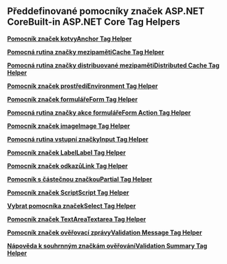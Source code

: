 ## <a name="built-in-aspnet-core-tag-helpers"></a><span data-ttu-id="ed64c-101">Předdefinované pomocníky značek ASP.NET Core</span><span class="sxs-lookup"><span data-stu-id="ed64c-101">Built-in ASP.NET Core Tag Helpers</span></span>

<span data-ttu-id="ed64c-102">**[Pomocník značek kotvy](xref:mvc/views/tag-helpers/builtin-th/anchor-tag-helper)**</span><span class="sxs-lookup"><span data-stu-id="ed64c-102">**[Anchor Tag Helper](xref:mvc/views/tag-helpers/builtin-th/anchor-tag-helper)**</span></span>

<span data-ttu-id="ed64c-103">**[Pomocná rutina značky mezipaměti](xref:mvc/views/tag-helpers/builtin-th/cache-tag-helper)**</span><span class="sxs-lookup"><span data-stu-id="ed64c-103">**[Cache Tag Helper](xref:mvc/views/tag-helpers/builtin-th/cache-tag-helper)**</span></span>

<span data-ttu-id="ed64c-104">**[Pomocná rutina značky distribuované mezipaměti](xref:mvc/views/tag-helpers/builtin-th/distributed-cache-tag-helper)**</span><span class="sxs-lookup"><span data-stu-id="ed64c-104">**[Distributed Cache Tag Helper](xref:mvc/views/tag-helpers/builtin-th/distributed-cache-tag-helper)**</span></span>

<span data-ttu-id="ed64c-105">**[Pomocník značek prostředí](xref:mvc/views/tag-helpers/builtin-th/environment-tag-helper)**</span><span class="sxs-lookup"><span data-stu-id="ed64c-105">**[Environment Tag Helper](xref:mvc/views/tag-helpers/builtin-th/environment-tag-helper)**</span></span>

<span data-ttu-id="ed64c-106">**[Pomocník značek formuláře](xref:mvc/views/working-with-forms#the-form-tag-helper)**</span><span class="sxs-lookup"><span data-stu-id="ed64c-106">**[Form Tag Helper](xref:mvc/views/working-with-forms#the-form-tag-helper)**</span></span>

<span data-ttu-id="ed64c-107">**[Pomocná rutina značky akce formuláře](xref:mvc/views/working-with-forms#the-form-action-tag-helper)**</span><span class="sxs-lookup"><span data-stu-id="ed64c-107">**[Form Action Tag Helper](xref:mvc/views/working-with-forms#the-form-action-tag-helper)**</span></span>

<span data-ttu-id="ed64c-108">**[Pomocník značek image](xref:mvc/views/tag-helpers/builtin-th/image-tag-helper)**</span><span class="sxs-lookup"><span data-stu-id="ed64c-108">**[Image Tag Helper](xref:mvc/views/tag-helpers/builtin-th/image-tag-helper)**</span></span>

<span data-ttu-id="ed64c-109">**[Pomocná rutina vstupní značky](xref:mvc/views/working-with-forms#the-input-tag-helper)**</span><span class="sxs-lookup"><span data-stu-id="ed64c-109">**[Input Tag Helper](xref:mvc/views/working-with-forms#the-input-tag-helper)**</span></span>

<span data-ttu-id="ed64c-110">**[Pomocník značek Label](xref:mvc/views/working-with-forms#the-label-tag-helper)**</span><span class="sxs-lookup"><span data-stu-id="ed64c-110">**[Label Tag Helper](xref:mvc/views/working-with-forms#the-label-tag-helper)**</span></span>

<span data-ttu-id="ed64c-111">**[Pomocník značek odkazů](xref:mvc/views/tag-helpers/builtin-th/link-tag-helper)**</span><span class="sxs-lookup"><span data-stu-id="ed64c-111">**[Link Tag Helper](xref:mvc/views/tag-helpers/builtin-th/link-tag-helper)**</span></span>

<span data-ttu-id="ed64c-112">**[Pomocník s částečnou značkou](xref:mvc/views/tag-helpers/builtin-th/partial-tag-helper)**</span><span class="sxs-lookup"><span data-stu-id="ed64c-112">**[Partial Tag Helper](xref:mvc/views/tag-helpers/builtin-th/partial-tag-helper)**</span></span>

<span data-ttu-id="ed64c-113">**[Pomocník značek Script](xref:mvc/views/tag-helpers/builtin-th/script-tag-helper)**</span><span class="sxs-lookup"><span data-stu-id="ed64c-113">**[Script Tag Helper](xref:mvc/views/tag-helpers/builtin-th/script-tag-helper)**</span></span>

<span data-ttu-id="ed64c-114">**[Vybrat pomocníka značek](xref:mvc/views/working-with-forms#the-select-tag-helper)**</span><span class="sxs-lookup"><span data-stu-id="ed64c-114">**[Select Tag Helper](xref:mvc/views/working-with-forms#the-select-tag-helper)**</span></span>

<span data-ttu-id="ed64c-115">**[Pomocník značek TextArea](xref:mvc/views/working-with-forms#the-textarea-tag-helper)**</span><span class="sxs-lookup"><span data-stu-id="ed64c-115">**[Textarea Tag Helper](xref:mvc/views/working-with-forms#the-textarea-tag-helper)**</span></span>

<span data-ttu-id="ed64c-116">**[Pomocník značek ověřovací zprávy](xref:mvc/views/working-with-forms#the-validation-message-tag-helper)**</span><span class="sxs-lookup"><span data-stu-id="ed64c-116">**[Validation Message Tag Helper](xref:mvc/views/working-with-forms#the-validation-message-tag-helper)**</span></span>

<span data-ttu-id="ed64c-117">**[Nápověda k souhrnným značkám ověřování](xref:mvc/views/working-with-forms#the-validation-summary-tag-helper)**</span><span class="sxs-lookup"><span data-stu-id="ed64c-117">**[Validation Summary Tag Helper](xref:mvc/views/working-with-forms#the-validation-summary-tag-helper)**</span></span>
